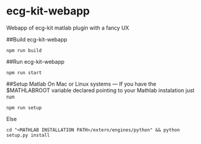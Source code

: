 # ecg-kit-webapp
Webapp of ecg-kit matlab plugin with a fancy UX

##Build ecg-kit-webapp
```
npm run build
```

##Run ecg-kit-webapp
```
npm run start
```

##Setup Matlab
On Mac or Linux systems —
If you have the $MATHLABROOT variable declared pointing to your Mathlab instalation just run
```
npm run setup
```
Else
```
cd "<MATHLAB INSTALLATION PATH>/extern/engines/python" && python setup.py install
```
